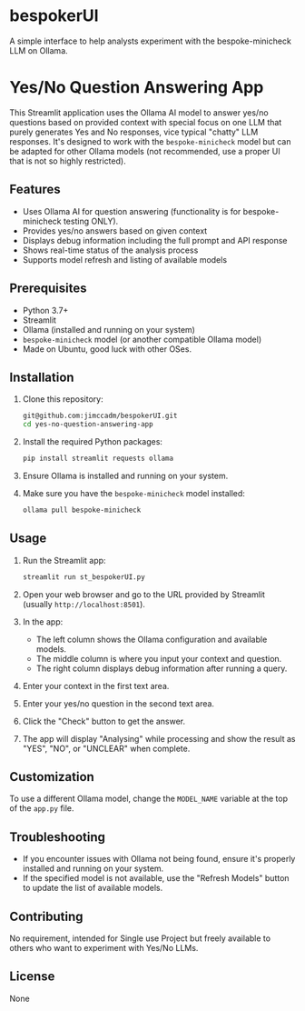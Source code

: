 # bespokerUI
A simple interface to help analysts experiment with the bespoke-minicheck LLM on Ollama. 

# Yes/No Question Answering App

This Streamlit application uses the Ollama AI model to answer yes/no questions based on provided context with special focus on one LLM that purely generates Yes and No responses, vice typical "chatty" LLM responses. It's designed to work with the `bespoke-minicheck` model but can be adapted for other Ollama models (not recommended, use a proper UI that is not so highly restricted).

## Features

- Uses Ollama AI for question answering (functionality is for bespoke-minicheck testing ONLY).
- Provides yes/no answers based on given context
- Displays debug information including the full prompt and API response
- Shows real-time status of the analysis process
- Supports model refresh and listing of available models

## Prerequisites

- Python 3.7+
- Streamlit
- Ollama (installed and running on your system)
- `bespoke-minicheck` model (or another compatible Ollama model)
- Made on Ubuntu, good luck with other OSes.

## Installation

1. Clone this repository:
   ```bash
   git@github.com:jimccadm/bespokerUI.git
   cd yes-no-question-answering-app
   ```

2. Install the required Python packages:
   ```bash
   pip install streamlit requests ollama
   ```

3. Ensure Ollama is installed and running on your system.

4. Make sure you have the `bespoke-minicheck` model installed:
   ```bash
   ollama pull bespoke-minicheck
   ```

## Usage

1. Run the Streamlit app:
   ```bash
   streamlit run st_bespokerUI.py
   ```

2. Open your web browser and go to the URL provided by Streamlit (usually `http://localhost:8501`).

3. In the app:
   - The left column shows the Ollama configuration and available models.
   - The middle column is where you input your context and question.
   - The right column displays debug information after running a query.

4. Enter your context in the first text area.

5. Enter your yes/no question in the second text area.

6. Click the "Check" button to get the answer.

7. The app will display "Analysing" while processing and show the result as "YES", "NO", or "UNCLEAR" when complete.

## Customization

To use a different Ollama model, change the `MODEL_NAME` variable at the top of the `app.py` file.

## Troubleshooting

- If you encounter issues with Ollama not being found, ensure it's properly installed and running on your system.
- If the specified model is not available, use the "Refresh Models" button to update the list of available models.

## Contributing

No requirement, intended for Single use Project but freely available to others who want to experiment with Yes/No LLMs.
## License
None
